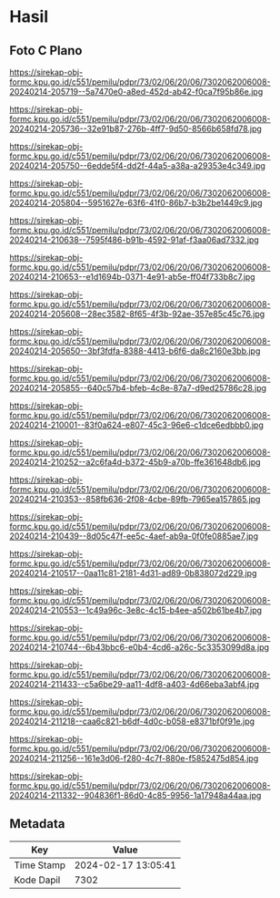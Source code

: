 # Hasil

## Foto C Plano

https://sirekap-obj-formc.kpu.go.id/c551/pemilu/pdpr/73/02/06/20/06/7302062006008-20240214-205719--5a7470e0-a8ed-452d-ab42-f0ca7f95b86e.jpg

https://sirekap-obj-formc.kpu.go.id/c551/pemilu/pdpr/73/02/06/20/06/7302062006008-20240214-205736--32e91b87-276b-4ff7-9d50-8566b658fd78.jpg

https://sirekap-obj-formc.kpu.go.id/c551/pemilu/pdpr/73/02/06/20/06/7302062006008-20240214-205750--6edde5f4-dd2f-44a5-a38a-a29353e4c349.jpg

https://sirekap-obj-formc.kpu.go.id/c551/pemilu/pdpr/73/02/06/20/06/7302062006008-20240214-205804--5951627e-63f6-41f0-86b7-b3b2be1449c9.jpg

https://sirekap-obj-formc.kpu.go.id/c551/pemilu/pdpr/73/02/06/20/06/7302062006008-20240214-210638--7595f486-b91b-4592-91af-f3aa06ad7332.jpg

https://sirekap-obj-formc.kpu.go.id/c551/pemilu/pdpr/73/02/06/20/06/7302062006008-20240214-210653--e1d1694b-0371-4e91-ab5e-ff04f733b8c7.jpg

https://sirekap-obj-formc.kpu.go.id/c551/pemilu/pdpr/73/02/06/20/06/7302062006008-20240214-205608--28ec3582-8f65-4f3b-92ae-357e85c45c76.jpg

https://sirekap-obj-formc.kpu.go.id/c551/pemilu/pdpr/73/02/06/20/06/7302062006008-20240214-205650--3bf3fdfa-8388-4413-b6f6-da8c2160e3bb.jpg

https://sirekap-obj-formc.kpu.go.id/c551/pemilu/pdpr/73/02/06/20/06/7302062006008-20240214-205855--640c57b4-bfeb-4c8e-87a7-d9ed25786c28.jpg

https://sirekap-obj-formc.kpu.go.id/c551/pemilu/pdpr/73/02/06/20/06/7302062006008-20240214-210001--83f0a624-e807-45c3-96e6-c1dce6edbbb0.jpg

https://sirekap-obj-formc.kpu.go.id/c551/pemilu/pdpr/73/02/06/20/06/7302062006008-20240214-210252--a2c6fa4d-b372-45b9-a70b-ffe361648db6.jpg

https://sirekap-obj-formc.kpu.go.id/c551/pemilu/pdpr/73/02/06/20/06/7302062006008-20240214-210353--858fb636-2f08-4cbe-89fb-7965ea157865.jpg

https://sirekap-obj-formc.kpu.go.id/c551/pemilu/pdpr/73/02/06/20/06/7302062006008-20240214-210439--8d05c47f-ee5c-4aef-ab9a-0f0fe0885ae7.jpg

https://sirekap-obj-formc.kpu.go.id/c551/pemilu/pdpr/73/02/06/20/06/7302062006008-20240214-210517--0aa11c81-2181-4d31-ad89-0b838072d229.jpg

https://sirekap-obj-formc.kpu.go.id/c551/pemilu/pdpr/73/02/06/20/06/7302062006008-20240214-210553--1c49a96c-3e8c-4c15-b4ee-a502b61be4b7.jpg

https://sirekap-obj-formc.kpu.go.id/c551/pemilu/pdpr/73/02/06/20/06/7302062006008-20240214-210744--6b43bbc6-e0b4-4cd6-a26c-5c3353099d8a.jpg

https://sirekap-obj-formc.kpu.go.id/c551/pemilu/pdpr/73/02/06/20/06/7302062006008-20240214-211433--c5a6be29-aa11-4df8-a403-4d66eba3abf4.jpg

https://sirekap-obj-formc.kpu.go.id/c551/pemilu/pdpr/73/02/06/20/06/7302062006008-20240214-211218--caa6c821-b6df-4d0c-b058-e8371bf0f91e.jpg

https://sirekap-obj-formc.kpu.go.id/c551/pemilu/pdpr/73/02/06/20/06/7302062006008-20240214-211256--161e3d06-f280-4c7f-880e-f5852475d854.jpg

https://sirekap-obj-formc.kpu.go.id/c551/pemilu/pdpr/73/02/06/20/06/7302062006008-20240214-211332--904836f1-86d0-4c85-9956-1a17948a44aa.jpg


## Metadata

| Key        | Value               |
| ---------- | ------------------- |
| Time Stamp | 2024-02-17 13:05:41 |
| Kode Dapil | 7302                |



